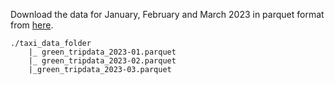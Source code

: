 Download the data for January, February and March 2023 in parquet format from [here](https://www1.nyc.gov/site/tlc/about/tlc-trip-record-data.page).

```
./taxi_data_folder
    |_ green_tripdata_2023-01.parquet
    |_ green_tripdata_2023-02.parquet
    |_green_tripdata_2023-03.parquet
```
